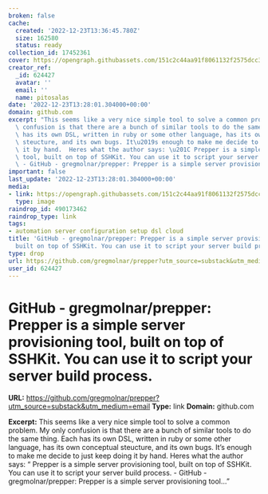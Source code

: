 ```yaml
---
broken: false
cache:
  created: '2022-12-23T13:36:45.780Z'
  size: 162580
  status: ready
collection_id: 17452361
cover: https://opengraph.githubassets.com/151c2c44aa91f8061132f2575dcc370d9fc316f79b0720d1b041f32437fb5e64/gregmolnar/prepper
creator_ref:
  _id: 624427
  avatar: ''
  email: ''
  name: pitosalas
date: '2022-12-23T13:28:01.304000+00:00'
domain: github.com
excerpt: "This seems like a very nice simple tool to solve a common problem. My only\
  \ confusion is that there are a bunch of similar tools to do the same thing. Each\
  \ has its own DSL, written in ruby or some other language, has its own conceptual\
  \ steucture, and its own bugs. It\u2019s enough to make me decide to just keep doing\
  \ it by hand.  Heres what the author says: \u201C Prepper is a simple server provisioning\
  \ tool, built on top of SSHKit. You can use it to script your server build process.\
  \ - GitHub - gregmolnar/prepper: Prepper is a simple server provisioning tool...\u201D"
important: false
last_update: '2022-12-23T13:28:01.304000+00:00'
media:
- link: https://opengraph.githubassets.com/151c2c44aa91f8061132f2575dcc370d9fc316f79b0720d1b041f32437fb5e64/gregmolnar/prepper
  type: image
raindrop_id: 490173462
raindrop_type: link
tags:
- automation server configuration setup dsl cloud
title: 'GitHub - gregmolnar/prepper: Prepper is a simple server provisioning tool,
  built on top of SSHKit. You can use it to script your server build process.'
type: drop
url: https://github.com/gregmolnar/prepper?utm_source=substack&utm_medium=email
user_id: 624427
---
```


# GitHub - gregmolnar/prepper: Prepper is a simple server provisioning tool, built on top of SSHKit. You can use it to script your server build process.

**URL:** https://github.com/gregmolnar/prepper?utm_source=substack&utm_medium=email
**Type:** link
**Domain:** github.com

**Excerpt:** This seems like a very nice simple tool to solve a common problem. My only confusion is that there are a bunch of similar tools to do the same thing. Each has its own DSL, written in ruby or some other language, has its own conceptual steucture, and its own bugs. It’s enough to make me decide to just keep doing it by hand.  Heres what the author says: “ Prepper is a simple server provisioning tool, built on top of SSHKit. You can use it to script your server build process. - GitHub - gregmolnar/prepper: Prepper is a simple server provisioning tool...”
